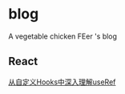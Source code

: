 # blog
A vegetable chicken FEer 's blog

## React
[从自定义Hooks中深入理解useRef](https://github.com/laoyutong/blog/issues/1)
